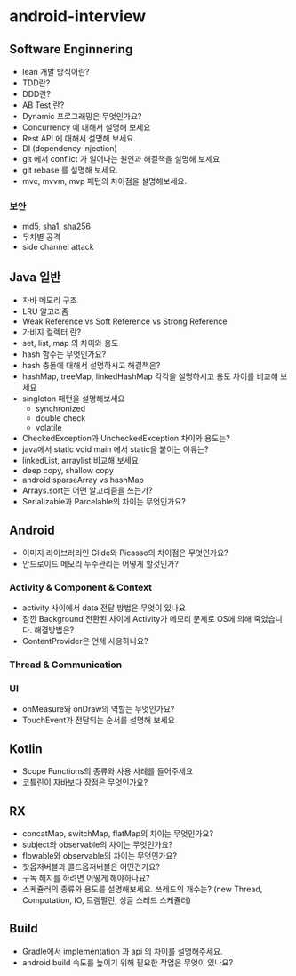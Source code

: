 # android-interview

## Software Enginnering
- lean 개발 방식이란?
- TDD란?
- DDD란?
- AB Test 란?
- Dynamic 프로그래밍은 무엇인가요?
- Concurrency 에 대해서 설명해 보세요
- Rest API 에 대해서 설명해 보세요.
- DI (dependency injection)
- git 에서 conflict 가 일어나는 원인과 해결책을 설명해 보세요
- git rebase 를 설명해 보세요.
- mvc, mvvm, mvp 패턴의 차이점을 설명해보세요.


### 보안
- md5, sha1, sha256
- 무차별 공격
- side channel attack

## Java 일반
- 자바 메모리 구조
- LRU 알고리즘
- Weak Reference vs Soft Reference vs Strong Reference
- 가비지 컬렉터 란?
- set, list, map 의 차이와 용도
- hash 함수는 무엇인가요?
- hash 충돌에 대해서 설명하시고 해결책은?
- hashMap, treeMap, linkedHashMap 각각을 설명하시고 용도 차이를 비교해 보세요
- singleton 패턴을 설명해보세요
	- synchronized
	- double check
	- volatile
- CheckedException과 UncheckedException 차이와 용도는?
- java에서 static void main 에서 static을 붙이는 이유는?
- linkedList, arraylist 비교해 보세요
- deep copy, shallow copy 
- android sparseArray vs hashMap
- Arrays.sort는 어떤 알고리즘을 쓰는가?
- Serializable과 Parcelable의 차이는 무엇인가요?

## Android
- 이미지 라이브러리인 Glide와 Picasso의 차이점은 무엇인가요?
- 안드로이드 메모리 누수관리는 어떻게 할것인가?

### Activity & Component & Context
- activity 사이에서 data 전달 방법은 무엇이 있나요
- 잠깐 Background 전환된 사이에 Activity가 메모리 문제로 OS에 의해 죽었습니다. 해결방법은?
- ContentProvider은 언제 사용하나요?

### Thread & Communication

### UI
- onMeasure와 onDraw의 역할는 무엇인가요?
- TouchEvent가 전달되는 순서를 설명해 보세요

## Kotlin
- Scope Functions의 종류와 사용 사례를 들어주세요
- 코틀린이 자바보다 장점은 무엇인가요?

## RX
- concatMap, switchMap, flatMap의 차이는 무엇인가요?
- subject와 observable의 차이는 무엇인가요?
- flowable와 observable의 차이는 무엇인가요?
- 핫옵저버블과 콜드옵저버블은 어떤건가요?
- 구독 해지를 하려면 어떻게 해야하나요?
- 스케쥴러의 종류와 용도를 설명해보세요. 쓰레드의 개수는? (new Thread, Computation, IO, 트램펄린, 싱글 스레드 스케쥴러)

## Build
- Gradle에서 implementation 과 api 의 차이를 설명해주세요.
- android build 속도를 높이기 위해 필요한 작업은 무엇이 있나요?
